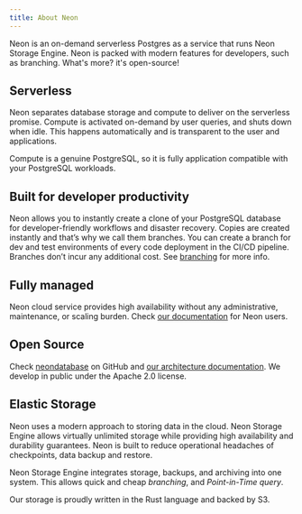 ```yaml
---
title: About Neon
---
```


Neon is an on-demand serverless Postgres as a service that runs Neon Storage Engine. Neon is packed with modern features for developers, such as branching. What's more? it's open-source!

## Serverless

Neon separates database storage and compute to deliver on the serverless promise. Compute is activated on-demand by user queries, and shuts down when idle. This happens automatically and is transparent to the user and applications.

Compute is a genuine PostgreSQL, so it is fully application compatible with your PostgreSQL workloads.

## Built for developer productivity

Neon allows you to instantly create a clone of your PostgreSQL database for developer-friendly workflows and disaster recovery. Copies are created instantly and that’s why we call them branches. You can create a branch for dev and test environments of every code deployment in the CI/CD pipeline. Branches don’t incur any additional cost. See [branching](#branches-coming-soon) for more info.

## Fully managed

Neon cloud service provides high availability without any administrative, maintenance, or scaling burden. Check [our documentation](#cloud-service) for Neon users.

## Open Source

Check [neondatabase](https://github.com/neondatabase/neon) on GitHub and [our architecture documentation](https://docs.google.com/document/u/0/d/1NWSHPLrLZfunUsNH0RPvlTxb-jRL5r_eSiNbBxXeki0/edit). We develop in public under the Apache 2.0 license.

## Elastic Storage

Neon uses a modern approach to storing data in the cloud. Neon Storage Engine allows virtually unlimited storage while providing high availability and durability guarantees. Neon is built to reduce operational headaches of checkpoints, data backup and restore.

Neon Storage Engine integrates storage, backups, and archiving into one system. This allows quick and cheap _branching_, and _Point-in-Time query_.

Our storage is proudly written in the Rust language and backed by S3.
